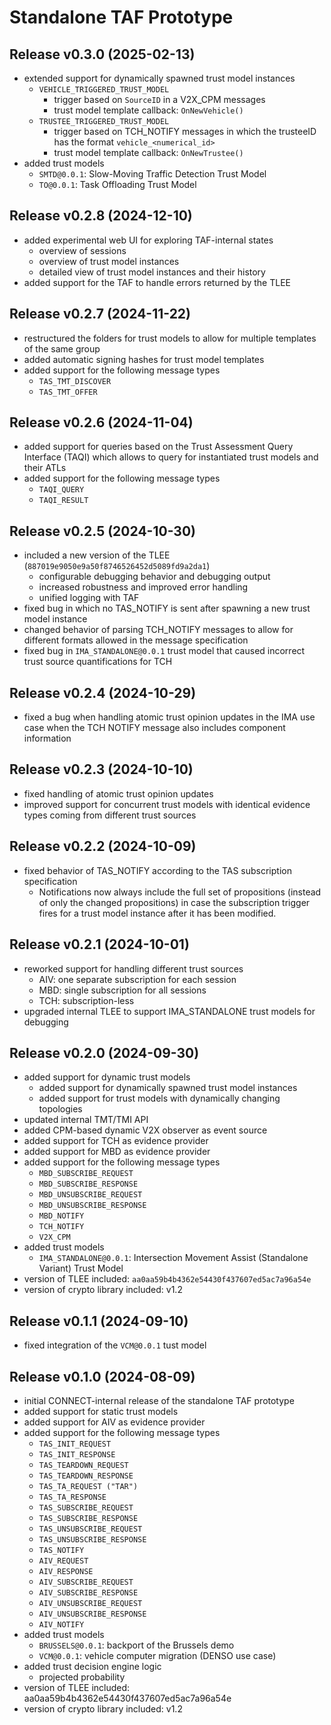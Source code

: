 # Standalone TAF Prototype

## Release v0.3.0 (2025-02-13)

* extended support for dynamically spawned trust model instances
	* `VEHICLE_TRIGGERED_TRUST_MODEL`
		* trigger based on `SourceID` in a V2X_CPM messages
		* trust model template callback: `OnNewVehicle()` 
    * `TRUSTEE_TRIGGERED_TRUST_MODEL`
        * trigger based on TCH_NOTIFY messages in which the trusteeID has the format `vehicle_<numerical_id>`
        * trust model template callback: `OnNewTrustee()`
* added trust models
	* `SMTD@0.0.1`: Slow-Moving Traffic Detection Trust Model
	* `TO@0.0.1`: Task Offloading Trust Model


## Release v0.2.8 (2024-12-10)

* added experimental web UI for exploring TAF-internal states
	* overview of sessions
	* overview of trust model instances
	* detailed view of trust model instances and their history
* added support for the TAF to handle errors returned by the TLEE


## Release v0.2.7 (2024-11-22)

* restructured the folders for trust models to allow for multiple templates of the same group
* added automatic signing hashes for trust model templates 
* added support for the following message types
	* `TAS_TMT_DISCOVER`
	* `TAS_TMT_OFFER`


## Release v0.2.6 (2024-11-04)

* added support for queries based on the  Trust Assessment Query Interface (TAQI) which allows to query for instantiated trust models and their ATLs
* added support for the following message types
	* `TAQI_QUERY`
	* `TAQI_RESULT`


## Release v0.2.5 (2024-10-30)

* included a new version of the TLEE (`887019e9050e9a50f8746526452d5089fd9a2da1`)
  * configurable debugging behavior and debugging output
  * increased robustness and improved error handling 
  * unified logging with TAF
* fixed bug in which no TAS_NOTIFY is sent after spawning a new trust model instance
* changed behavior of parsing TCH_NOTIFY messages to allow for different formats allowed in the message specification
* fixed bug in `IMA_STANDALONE@0.0.1` trust model that caused incorrect trust source quantifications for TCH 


## Release v0.2.4 (2024-10-29)

* fixed a bug when handling atomic trust opinion updates in the IMA use case when the TCH NOTIFY message also includes component information


## Release v0.2.3 (2024-10-10)

* fixed handling of atomic trust opinion updates
* improved support for concurrent trust models with identical evidence types coming from different trust sources


## Release v0.2.2 (2024-10-09)

* fixed behavior of TAS_NOTIFY according to the TAS subscription specification
  * Notifications now always include the full set of propositions (instead of only the changed propositions) in case the subscription trigger fires for a trust model instance after it has been modified. 


## Release v0.2.1 (2024-10-01)

* reworked support for handling different trust sources
	* AIV: one separate subscription for each session
	* MBD: single subscription for all sessions
	* TCH: subscription-less
* upgraded internal TLEE to support IMA_STANDALONE trust models for debugging


## Release v0.2.0 (2024-09-30)

* added support for dynamic trust models
  * added support for dynamically spawned trust model instances
  * added support for trust models with dynamically changing topologies
* updated internal TMT/TMI API
* added CPM-based dynamic V2X observer as event source
* added support for TCH as evidence provider
* added support for MBD as evidence provider
* added support for the following message types
	* `MBD_SUBSCRIBE_REQUEST`
	* `MBD_SUBSCRIBE_RESPONSE`
	* `MBD_UNSUBSCRIBE_REQUEST`
	* `MBD_UNSUBSCRIBE_RESPONSE`
	* `MBD_NOTIFY`
	* `TCH_NOTIFY`
	* `V2X_CPM`
* added trust models
  * `IMA_STANDALONE@0.0.1`: Intersection Movement Assist (Standalone Variant) Trust Model
* version of TLEE included: `aa0aa59b4b4362e54430f437607ed5ac7a96a54e`
* version of crypto library included: v1.2


## Release v0.1.1 (2024-09-10)
 
 * fixed integration of the `VCM@0.0.1` tust model


## Release v0.1.0 (2024-08-09)
 
 * initial CONNECT-internal release of the standalone TAF prototype
 * added support for static trust models
 * added support for AIV as evidence provider
 * added support for the following message types
	 * `TAS_INIT_REQUEST`
	 * `TAS_INIT_RESPONSE`
	 * `TAS_TEARDOWN_REQUEST`
	 * `TAS_TEARDOWN_RESPONSE`
	 * `TAS_TA_REQUEST ("TAR")`
	 * `TAS_TA_RESPONSE`
	 * `TAS_SUBSCRIBE_REQUEST`
	 * `TAS_SUBSCRIBE_RESPONSE`
	 * `TAS_UNSUBSCRIBE_REQUEST`
	 * `TAS_UNSUBSCRIBE_RESPONSE`
	 * `TAS_NOTIFY`
	 * `AIV_REQUEST`
	 * `AIV_RESPONSE`
	 * `AIV_SUBSCRIBE_REQUEST`
	 * `AIV_SUBSCRIBE_RESPONSE`
	 * `AIV_UNSUBSCRIBE_REQUEST`
	 * `AIV_UNSUBSCRIBE_RESPONSE`
	 * `AIV_NOTIFY`
 * added trust models 
   * `BRUSSELS@0.0.1`: backport of the Brussels demo
   * `VCM@0.0.1`: vehicle computer migration (DENSO use case)
 * added trust decision engine logic
   * projected probability
 * version of TLEE included: aa0aa59b4b4362e54430f437607ed5ac7a96a54e
 * version of crypto library included: v1.2
